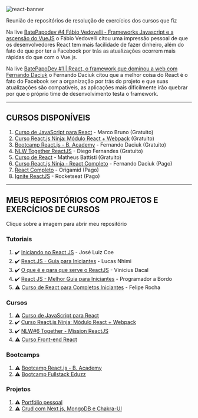 ![react-banner](https://user-images.githubusercontent.com/37590954/130167113-36f7cc8d-fe67-4bb6-9b11-f9aab3387cf0.jpeg)

Reunião de repositórios de resolução de exercícios dos cursos que fiz

Na live [BatePapodev #4 Fábio Vedovelli - Frameworks Javascript e a ascensão do VueJS](https://www.youtube.com/watch?v=3t08FlpxARI) o Fábio Vedovelli citou uma impressão pessoal de que os desenvolvedores React tem mais facilidade de fazer dinheiro, além do fato de que por ter a Facebook por trás as atualizações ocorrem mais rápidas do que com o Vue.js.

Na live [BatePapoDev #1 | React, o framework que dominou a web com Fernando Daciuk](https://youtu.be/Fh6vnBTdKvE?t=683) o Fernando Daciuk citou que a melhor coisa do React é o fato do Facebook ser a organização por trás do projeto e que suas atualizações são compativeis, as aplicações mais dificilmente irão quebrar por que o próprio time de desenvolvimento testa o framework.

---
## CURSOS DISPONÍVEIS

1. [Curso de JavaScript para React](https://www.youtube.com/playlist?list=PLirko8T4cEmzWZVn_ZKQbfDOuCnSZJ4va) - Marco Bruno (Gratuito)
1. [Curso React.js Ninja: Módulo React + Webpack](https://www.udemy.com/course/reactjs-ninja-modulo-react-webpack/) (Gratuito)
1. [Bootcamp React.js - B. Academy](https://fdaciuk.notion.site/Bootcamp-React-js-B-Academy-04beed6c0dda4b79a28709b0f4cf6042) - Fernando Daciuk (Gratuito)
1. [NLW Together ReactJS](https://app.rocketseat.com.br/node/mission-react-js) - Diego Fernandes (Gratuito)
1. [Curso de React](https://www.youtube.com/playlist?list=PLnDvRpP8BneyVA0SZ2okm-QBojomniQVO) - Matheus Battisti (Gratuito)
1. [Curso React.js Ninja - React Completo](https://www.udemy.com/course/curso-reactjs-ninja/) - Fernando Daciuk (Pago)
1. [React Completo](https://www.origamid.com/curso/react-completo/) - Origamid (Pago)
1. [Ignite ReactJS](https://rocketseat.com.br/ignite) - Rocketseat (Pago)

---

## MEUS REPOSITÓRIOS COM PROJETOS E EXERCÍCIOS DE CURSOS
Clique sobre a imagem para abrir meu repositório

### Tutoriais 
1. ✔️ [Iniciando no React JS](https://github.com/Darlley/ReactJS/tree/main/tutorial-jose-luiz-coe) - José Luiz Coe
1. ✔️ [React.JS - Guia para Iniciantes](https://github.com/Darlley/ReactJS/tree/main/tutorial-lucas-nhimi) - Lucas Nhimi
1. ✔️ [O que é e para que serve o ReactJS](https://github.com/Darlley/ReactJS/tree/main/tutorial-vinicius-dacal) - Vinicius Dacal
1. ✔️ [React JS - Melhor Guia para Iniciantes](https://github.com/Darlley/ReactJS/tree/main/tutorial-ayrton-teshima) - Programador a Bordo
1. ⚠ [Curso de React para Completos Iniciantes](https://github.com/Darlley/ReactJS/tree/main/tutorial-felipe-rocha) - Felipe Rocha

### Cursos
1. ⚠ [Curso de JavaScript para React](https://github.com/Darlley/CollabCode/tree/main/matching-game)
1. ✔️ [Curso React.js Ninja: Módulo React + Webpack](https://github.com/Darlley/ReactJS/tree/main/react-ninja-webpack)
1. ✔️ [NLW#6 Together - Mission ReactJS](https://github.com/Darlley/letmeask-vite)
1. ⚠ [Curso Front-end React](https://github.com/Darlley/curso-fullstack-devinvestidor-react)

### Bootcamps
1. ⚠ [Bootcamp React.js - B. Academy](https://github.com/Darlley/Bootcamp-React)
1. ⚠ [Bootcamp Fullstack Eduzz](https://github.com/Darlley/digital-innovation-one/tree/main/bootcamp-Eduzz-Fullstack-Developer)

### Projetos
1. ⚠ [Portfólio pessoal](https://github.com/Darlley/portfolio-vite)
1. ⚠ [Crud com Next.js, MongoDB e Chakra-UI](https://github.com/Darlley/crud-next-mongodb-chakraui)
